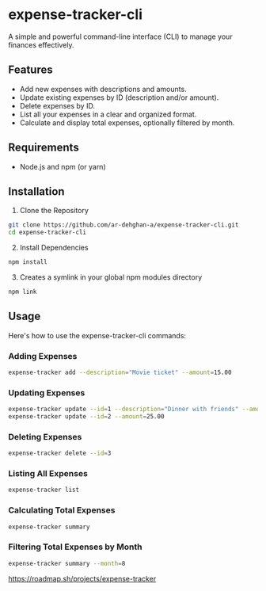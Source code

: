 # expense-tracker-cli

A simple and powerful command-line interface (CLI) to manage your finances effectively.

## Features

- Add new expenses with descriptions and amounts.
- Update existing expenses by ID (description and/or amount).
- Delete expenses by ID.
- List all your expenses in a clear and organized format.
- Calculate and display total expenses, optionally filtered by month.

## Requirements

- Node.js and npm (or yarn)

## Installation

1. Clone the Repository

```bash
git clone https://github.com/ar-dehghan-a/expense-tracker-cli.git
cd expense-tracker-cli
```

2. Install Dependencies

```bash
npm install
```

3. Creates a symlink in your global npm modules directory

```bash
npm link
```

## Usage

Here's how to use the expense-tracker-cli commands:

### Adding Expenses

```bash
expense-tracker add --description="Movie ticket" --amount=15.00
```

### Updating Expenses

```bash
expense-tracker update --id=1 --description="Dinner with friends" --amount=30.00
expense-tracker update --id=2 --amount=25.00
```

### Deleting Expenses

```bash
expense-tracker delete --id=3
```

### Listing All Expenses

```bash
expense-tracker list
```

### Calculating Total Expenses

```bash
expense-tracker summary
```

### Filtering Total Expenses by Month

```bash
expense-tracker summary --month=8
```

<https://roadmap.sh/projects/expense-tracker>
